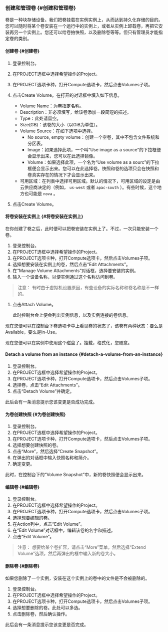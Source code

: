 ### 创建和管理卷 {#创建和管理卷}

卷是一种块存储设备。我们把卷挂载在实例实例上，从而达到持久化存储的目的。您可以随时将某个卷安装在一个运行中的实例上，或者从实例上卸载卷，再把它安装再另一个实例上。您还可以给卷拍快照，以及删除卷等等。但只有管理员才能指定卷的类别。

#### 创建卷 {#创建卷}

1. 登录控制台。
2. 在PROJECT选框中选择希望操作的Project。
3. 在PROJECT选项卡种，打开Compute选项卡，然后点击Volumes子项。
4. 点击Create Volume。在打开的对话框中填入如下信息。

   * Volume Name：为卷指定名称。
   * Description：非必须填写，给该卷添加一段简短的描述。
   * Type：此处请留空。
   * Size\(GB\)：该卷的大小（以GiB为单位）。
   * Volume Source：在如下选项中选择。
     * No source, empty volume：创建一个空卷，其中不包含文件系统和分区表。
     * Image：如果选择此项，一个叫“Use image as a source”的下拉框便会显示出来，您可以在此选择镜像。
     * Volume：如果选择此项，一个名为“Use volume as a sourc”的下拉框便会显示出来。您可以在此选择卷。快照和卷的选项只会在快照和卷真实存在的情况下才会显示出来。
   * 可用区域：在列表中选择可用区域。默认的情况下，可用区域的设定是由云供应商决定的（例如，
     `us-west`
     或者
     `apac-south`
     ）。有些时候，这个地方也可能是
     `nova`
     。

5. 点击Create Volume。

#### 将卷安装在实例上 {#将卷安装在实例上}

在你创建了卷之后，此时便可以把卷安装在实例上了。不过，一次只能安装一个卷。

1. 登录控制台。
2. 在PROJECT选框中选择希望操作的Project。
3. 在PROJECT选项卡种，打开Compute选项卡，然后点击Volumes子项。
4. 选择想要安装在实例上的卷，然后点击“Edit Attachments”。
5. 在“Manage Volume Attachments”对话框，选择要安装的实例。
6. 输入一个设备名称，以便实例通过这个名称访问到卷。

> 注意： 有时由于虚拟机设置原因，有些设备的实际名称和卷名称是不一样的。

1. 点击Attach Volume。

   此时控制台会上便会列出实例信息，以及实例连接的卷信息。

现在您便可以在控制台下卷选项卡中上看见卷的状态了，该卷有两种状态：要么是Available，要么是In-Use。

现在您便可以在实例中使用这个磁盘了。挂载，格式化，您随意。

#### Detach a volume from an instance {#detach-a-volume-from-an-instance}

1. 登录控制台。
2. 在PROJECT选框中选择希望操作的Project。
3. 在PROJECT选项卡种，打开Compute选项卡，然后点击Volumes子项。
4. 选择卷，点击“Edit Attachments”。
5. 点击“Detach Volume”并确定。

此后会有一条消息提示您该变更是否成功完成。

#### 为卷创建快照 {#为卷创建快照}

1. 登录控制台。
2. 在PROJECT选框中选择希望操作的Project。
3. 在PROJECT选项卡种，打开Compute选项卡，然后点击Volumes子项。
4. 选择想要创建快照的卷。
5. 点击“More”，然后选择“Create Snapshot”。
6. 在弹出的对话框中输入快照名称和简介。
7. 确定变更。

此时，在控制台下的“Volume Snapshot”中，新的卷快照便会显示出来。

#### 编辑卷 {#编辑卷}

1. 登录控制台。
2. 在PROJECT选框中选择希望操作的Project。
3. 在PROJECT选项卡种，打开Compute选项卡，然后点击Volumes子项。
4. 选择想要编辑的卷。
5. 在Action列中，点击“Edit Volume”。
6. 在“Edit Volume”对话框中，编辑该卷的名字和描述。
7. 点击“Edit Volume”。

> 注意： 想要给某个卷扩容，请点击“More”菜单，然后选择“Extend Volume”选项，然后再弹出的框中输入新的卷大小。

#### 删除卷 {#删除卷}

如果您删除了一个实例，安装在这个实例上的卷中的文件是不会被删除的。

1. 登录控制台。
2. 在PROJECT选框中选择希望操作的Project。
3. 在PROJECT选项卡种，打开Compute选项卡，然后点击Volumes子项。
4. 选择想要删除的卷。此处可以多选。
5. 点击删除卷，然后确认操作。

此后会有一条消息提示您该变更是否完成。

